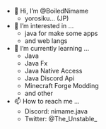 - 👋 Hi, I’m @BoiledNimame
   - yorosiku... (JP)
- 👀 I’m interested in ...
   - java for make some apps
   - and web langs
- 🌱 I’m currently learning ...
  - Java
   - Java Fx
   - Java Native Access
   - Java Discord Api
   - Minecraft Forge Modding
   - and other
- 📫 How to reach me ...
  - Discord: nimame.java
  - Twitter: @The_Unstable_

<!---
BoiledNimame/BoiledNimame is a ✨ special ✨ repository because its `README.md` (this file) appears on your GitHub profile.
You can click the Preview link to take a look at your changes.
--->
